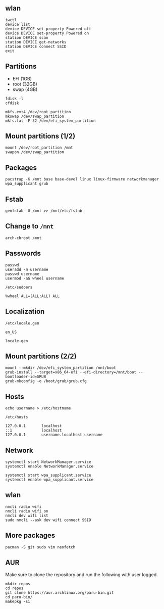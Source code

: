 ## wlan

```
iwctl
device list
device DEVICE set-property Powered off
device DEVICE set-property Powered on
station DEVICE scan
station DEVICE get-networks
station DEVICE connect SSID
exit
```

## Partitions

* EFI (1GB)
* root  (32GB)
* swap (4GB)

```
fdisk -l
cfdisk
```

```
mkfs.ext4 /dev/root_partition
mkswap /dev/swap_partition
mkfs.fat -F 32 /dev/efi_system_partition

```

## Mount partitions (1/2)
```
mount /dev/root_partition /mnt
swapon /dev/swap_partition
```

## Packages
```
pacstrap -K /mnt base base-devel linux linux-firmware networkmanager wpa_supplicant grub
```

## Fstab
```
genfstab -U /mnt >> /mnt/etc/fstab
```

## Change to `/mnt`
```
arch-chroot /mnt
```

## Passwords
```
passwd
useradd -m username
passwd username
usermod -aG wheel username
```

```
/etc/sudoers

%wheel ALL=(ALL:ALL) ALL
```

## Localization

```
/etc/locale.gen

en_US
```

```
locale-gen
```

## Mount partitions (2/2)
```
mount --mkdir /dev/efi_system_partition /mnt/boot
grub-install --target=x86_64-efi --efi-directory=/mnt/boot --bootloader-id=GRUB
grub-mkconfig -o /boot/grub/grub.cfg
```

## Hosts
```
echo username > /etc/hostname
```

```
/etc/hosts

127.0.0.1       localhost
::1             localhost
127.0.0.1       username.localhost username
```

## Network

```
systemctl start NetworkManager.service
systemctl enable NetworkManager.service
```

```
systemctl start wpa_supplicant.service
systemctl enable wpa_supplicant.service
```

## wlan
```
nmcli radio wifi
nmcli radio wifi on
nmcli dev wifi list
sudo nmcli --ask dev wifi connect SSID
```

## More packages

```
pacman -S git sudo vim neofetch
```

## AUR

Make sure to clone the repository and run the following with user logged.
```
mkdir repos
cd repos
git clone https://aur.archlinux.org/paru-bin.git
cd paru-bin/
makepkg -si
```
